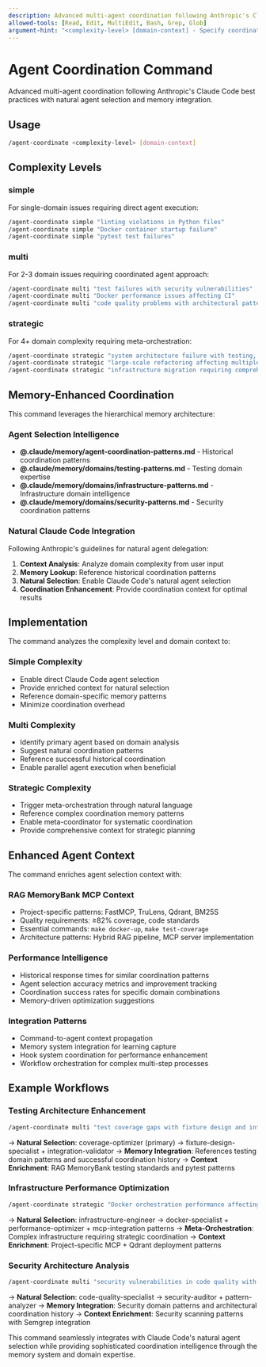 ```yaml
---
description: Advanced multi-agent coordination following Anthropic's Claude Code best practices with natural agent selection
allowed-tools: [Read, Edit, MultiEdit, Bash, Grep, Glob]
argument-hint: "<complexity-level> [domain-context] - Specify coordination complexity and optional domain"
---
```


# Agent Coordination Command

Advanced multi-agent coordination following Anthropic's Claude Code best practices with natural agent selection and memory integration.

## Usage
```bash
/agent-coordinate <complexity-level> [domain-context]
```

## Complexity Levels

### **simple**
For single-domain issues requiring direct agent execution:
```bash
/agent-coordinate simple "linting violations in Python files"
/agent-coordinate simple "Docker container startup failure"
/agent-coordinate simple "pytest test failures"
```

### **multi**
For 2-3 domain issues requiring coordinated agent approach:
```bash
/agent-coordinate multi "test failures with security vulnerabilities"
/agent-coordinate multi "Docker performance issues affecting CI"
/agent-coordinate multi "code quality problems with architectural patterns"
```

### **strategic**
For 4+ domain complexity requiring meta-orchestration:
```bash
/agent-coordinate strategic "system architecture failure with testing, security, CI, and performance issues"
/agent-coordinate strategic "large-scale refactoring affecting multiple domains and systems"
/agent-coordinate strategic "infrastructure migration requiring comprehensive coordination"
```

## Memory-Enhanced Coordination

This command leverages the hierarchical memory architecture:

### **Agent Selection Intelligence**
- **@.claude/memory/agent-coordination-patterns.md** - Historical coordination patterns
- **@.claude/memory/domains/testing-patterns.md** - Testing domain expertise
- **@.claude/memory/domains/infrastructure-patterns.md** - Infrastructure domain intelligence
- **@.claude/memory/domains/security-patterns.md** - Security coordination patterns

### **Natural Claude Code Integration**
Following Anthropic's guidelines for natural agent delegation:

1. **Context Analysis**: Analyze domain complexity from user input
2. **Memory Lookup**: Reference historical coordination patterns
3. **Natural Selection**: Enable Claude Code's natural agent selection
4. **Coordination Enhancement**: Provide coordination context for optimal results

## Implementation

The command analyzes the complexity level and domain context to:

### **Simple Complexity**
- Enable direct Claude Code agent selection
- Provide enriched context for natural selection
- Reference domain-specific memory patterns
- Minimize coordination overhead

### **Multi Complexity**
- Identify primary agent based on domain analysis
- Suggest natural coordination patterns
- Reference successful historical coordination
- Enable parallel agent execution when beneficial

### **Strategic Complexity**
- Trigger meta-orchestration through natural language
- Reference complex coordination memory patterns
- Enable meta-coordinator for systematic coordination
- Provide comprehensive context for strategic planning

## Enhanced Agent Context

The command enriches agent selection context with:

### **RAG MemoryBank MCP Context**
- Project-specific patterns: FastMCP, TruLens, Qdrant, BM25S
- Quality requirements: ≥82% coverage, code standards
- Essential commands: `make docker-up`, `make test-coverage`
- Architecture patterns: Hybrid RAG pipeline, MCP server implementation

### **Performance Intelligence**
- Historical response times for similar coordination patterns
- Agent selection accuracy metrics and improvement tracking
- Coordination success rates for specific domain combinations
- Memory-driven optimization suggestions

### **Integration Patterns**
- Command-to-agent context propagation
- Memory system integration for learning capture
- Hook system coordination for performance enhancement
- Workflow orchestration for complex multi-step processes

## Example Workflows

### **Testing Architecture Enhancement**
```bash
/agent-coordinate multi "test coverage gaps with fixture design and integration issues"
```
→ **Natural Selection**: coverage-optimizer (primary) → fixture-design-specialist + integration-validator
→ **Memory Integration**: References testing domain patterns and successful coordination history
→ **Context Enrichment**: RAG MemoryBank testing standards and pytest patterns

### **Infrastructure Performance Optimization**
```bash
/agent-coordinate strategic "Docker orchestration performance affecting MCP server and Qdrant integration"
```
→ **Natural Selection**: infrastructure-engineer → docker-specialist + performance-optimizer + mcp-integration patterns
→ **Meta-Orchestration**: Complex infrastructure requiring strategic coordination
→ **Context Enrichment**: Project-specific MCP + Qdrant deployment patterns

### **Security Architecture Analysis**
```bash
/agent-coordinate multi "security vulnerabilities in code quality with architectural implications"
```
→ **Natural Selection**: code-quality-specialist → security-auditor + pattern-analyzer
→ **Memory Integration**: Security domain patterns and architectural coordination history
→ **Context Enrichment**: Security scanning patterns with Semgrep integration

This command seamlessly integrates with Claude Code's natural agent selection while providing sophisticated coordination intelligence through the memory system and domain expertise.